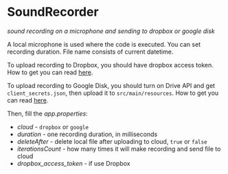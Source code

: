 # SoundRecorder
_sound recording on a microphone and sending to dropbox or google disk_

A local microphone is used where the code is executed. You can set recording duration. File name consists of current datetime.

To upload recording to Dropbox, you should have dropbox access token. How to get you can read [here](https://github.com/dropbox/dropbox-sdk-java).

To upload recording to Google Disk, you should turn on Drive API and get `client_secrets.json`, then upload it to `src/main/resources`. How to get you can read [here](https://developers.google.com/drive/api/v3/quickstart/java).


Then, fill the _app.properties_: 
- _cloud_ - `dropbox` or `google`
- _duration_ - one recording duration, in milliseconds
- _deleteAfter_ - delete local file after uploading to cloud, `true` or `false`
- _iterationsCount_ - how many times it will make recording and send file to cloud
- _dropbox_access_token_ - if use Dropbox